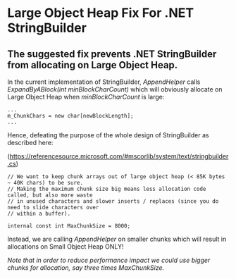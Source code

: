 # Large Object Heap Fix For .NET StringBuilder
## The suggested fix prevents .NET StringBuilder from allocating on Large Object Heap.

In the current implementation of StringBuilder, *AppendHelper* calls *ExpandByABlock(int minBlockCharCount)* which will obviously allocate on Large Object Heap when *minBlockCharCount* is large:  


```
...
m_ChunkChars = new char[newBlockLength];
...
```



Hence, defeating the purpose of the whole design of StringBuilder as described here:

(https://referencesource.microsoft.com/#mscorlib/system/text/stringbuilder.cs)


```
// We want to keep chunk arrays out of large object heap (< 85K bytes ~ 40K chars) to be sure.
// Making the maximum chunk size big means less allocation code called, but also more waste
// in unused characters and slower inserts / replaces (since you do need to slide characters over
// within a buffer).  

internal const int MaxChunkSize = 8000;
```
        
        
Instead, we are calling *AppendHelper* on smaller chunks which will result in allocations on Small Object Heap ONLY!

*Note that in order to reduce performance impact we could use bigger chunks for allocation, say three times MaxChunkSize.* 
